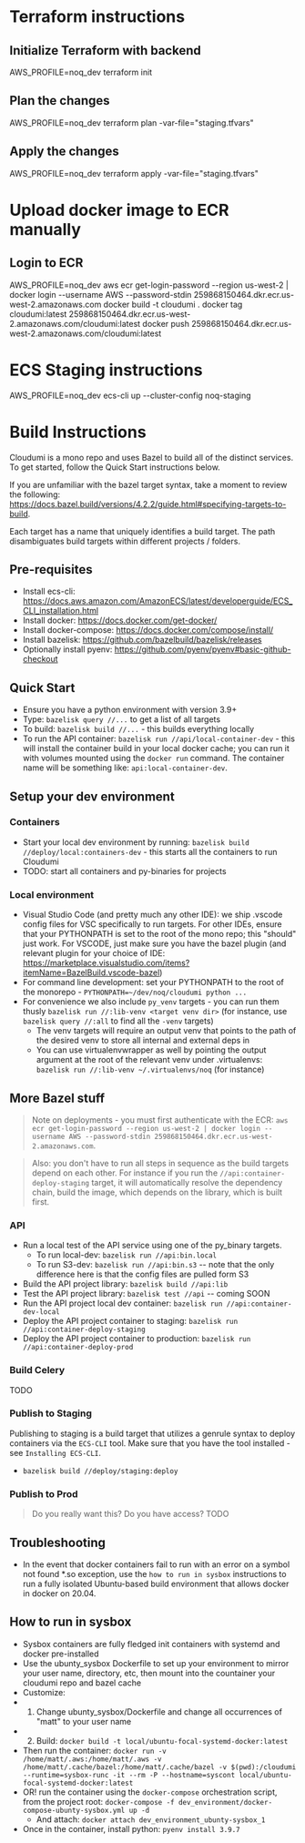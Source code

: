 # Terraform instructions

## Initialize Terraform with backend

AWS_PROFILE=noq_dev terraform init

## Plan the changes

AWS_PROFILE=noq_dev terraform plan -var-file="staging.tfvars"

## Apply the changes

AWS_PROFILE=noq_dev terraform apply -var-file="staging.tfvars"

# Upload docker image to ECR manually

## Login to ECR

AWS_PROFILE=noq_dev aws ecr get-login-password --region us-west-2 | docker login --username AWS --password-stdin 259868150464.dkr.ecr.us-west-2.amazonaws.com
docker build -t cloudumi .
docker tag cloudumi:latest 259868150464.dkr.ecr.us-west-2.amazonaws.com/cloudumi:latest
docker push 259868150464.dkr.ecr.us-west-2.amazonaws.com/cloudumi:latest

# ECS Staging instructions

AWS_PROFILE=noq_dev ecs-cli up --cluster-config noq-staging

# Build Instructions
Cloudumi is a mono repo and uses Bazel to build all of the distinct services. To get started, follow the Quick Start instructions below.

If you are unfamiliar with the bazel target syntax, take a moment to review the following: https://docs.bazel.build/versions/4.2.2/guide.html#specifying-targets-to-build.

Each target has a name that uniquely identifies a build target. The path disambiguates build targets within different projects / folders.

## Pre-requisites
* Install ecs-cli: https://docs.aws.amazon.com/AmazonECS/latest/developerguide/ECS_CLI_installation.html
* Install docker: https://docs.docker.com/get-docker/
* Install docker-compose: https://docs.docker.com/compose/install/
* Install bazelisk: https://github.com/bazelbuild/bazelisk/releases
* Optionally install pyenv: https://github.com/pyenv/pyenv#basic-github-checkout 

## Quick Start
* Ensure you have a python environment with version 3.9+
* Type: `bazelisk query //...` to get a list of all targets
* To build: `bazelisk build //...` - this builds everything locally
* To run the API container: `bazelisk run //api/local-container-dev` - this will install the container build in your local docker cache; you can run it with volumes mounted using the `docker run` command. The container name will be something like: `api:local-container-dev`.

## Setup your dev environment
### Containers
* Start your local dev environment by running: `bazelisk build //deploy/local:containers-dev` - this starts all the containers to run Cloudumi
* TODO: start all containers and py-binaries for projects

### Local environment
* Visual Studio Code (and pretty much any other IDE): we ship .vscode config files for VSC specifically to run targets. For other IDEs, ensure that your PYTHONPATH is set to the root of the mono repo; this "should" just work. For VSCODE, just make sure you have the bazel plugin (and relevant plugin for your choice of IDE: https://marketplace.visualstudio.com/items?itemName=BazelBuild.vscode-bazel)
* For command line development: set your PYTHONPATH to the root of the monorepo - `PYTHONPATH=~/dev/noq/cloudumi python ...`
* For convenience we also include `py_venv` targets - you can run them thusly `bazelisk run //:lib-venv <target venv dir>` (for instance, use `bazelisk query //:all` to find all the `-venv` targets)
  * The venv targets will require an output venv that points to the path of the desired venv to store all internal and external deps in
  * You can use virtualenvwrapper as well by pointing the output argument at the root of the relevant venv under .virtualenvs: `bazelisk run //:lib-venv ~/.virtualenvs/noq` (for instance)

## More Bazel stuff

> Note on deployments - you must first authenticate with the ECR: `aws ecr get-login-password --region us-west-2 | docker login --username AWS --password-stdin 259868150464.dkr.ecr.us-west-2.amazonaws.com`.

> Also: you don't have to run all steps in sequence as the build targets depend on each other. For instance if you run the `//api:container-deploy-staging` target, it will automatically resolve the dependency chain, build the image, which depends on the library, which is built first.

### API
* Run a local test of the API service using one of the py_binary targets.
  * To run local-dev: `bazelisk run //api:bin.local`
  * To run S3-dev: `bazelisk run //api:bin.s3` -- note that the only difference here is that the config files are pulled form S3
* Build the API project library: `bazelisk build //api:lib`
* Test the API project library: `bazelisk test //api` -- coming SOON
* Run the API project local dev container: `bazelisk run //api:container-dev-local`
* Deploy the API project container to staging: `bazelisk run //api:container-deploy-staging`
* Deploy the API project container to production: `bazelisk run //api:container-deploy-prod`

### Build Celery
TODO

### Publish to Staging
Publishing to staging is a build target that utilizes a genrule syntax to deploy containers via the `ECS-CLI` tool. Make sure that you have the tool installed - see `Installing ECS-CLI`.

* `bazelisk build //deploy/staging:deploy`

### Publish to Prod
> Do you really want this? Do you have access?
TODO

## Troubleshooting
* In the event that docker containers fail to run with an error on a symbol not found *.so exception, use the `how to run in sysbox` instructions to run a fully isolated Ubuntu-based build environment that allows docker in docker on 20.04.

## How to run in sysbox
* Sysbox containers are fully fledged init containers with systemd and docker pre-installed
* Use the ubunty_sysbox Dockerfile to set up your environment to mirror your user name, directory, etc, then mount into the countainer your cloudumi repo and bazel cache                                                                 
* Customize:
* 1. Change ubunty_sysbox/Dockerfile and change all occurrences of "matt" to your user name
* 2. Build: `docker build -t local/ubuntu-focal-systemd-docker:latest`
* Then run the container: `docker run -v /home/matt/.aws:/home/matt/.aws -v /home/matt/.cache/bazel:/home/matt/.cache/bazel -v $(pwd):/cloudumi --runtime=sysbox-runc -it --rm -P --hostname=syscont local/ubuntu-focal-systemd-docker:latest`
* OR! run the container using the `docker-compose` orchestration script, from the project root: `docker-compose -f dev_environment/docker-compose-ubunty-sysbox.yml up -d`
  * And attach: `docker attach dev_environment_ubunty-sysbox_1`
* Once in the container, install python: `pyenv install 3.9.7`
